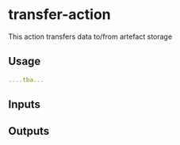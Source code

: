 # transfer-action

This action transfers data to/from artefact storage


## Usage

```yaml
....tba...
```


## Inputs


## Outputs

